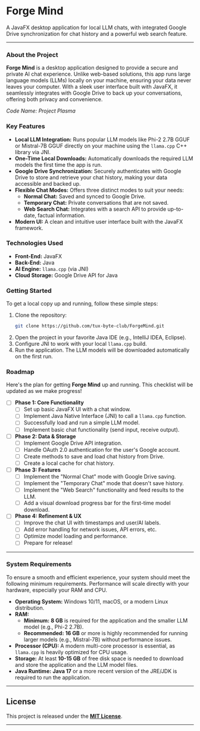 # Forge Mind

A JavaFX desktop application for local LLM chats, with integrated Google Drive synchronization for chat history and a powerful web search feature.

---

### About the Project

**Forge Mind** is a desktop application designed to provide a secure and private AI chat experience. Unlike web-based solutions, this app runs large language models (LLMs) locally on your machine, ensuring your data never leaves your computer. With a sleek user interface built with JavaFX, it seamlessly integrates with Google Drive to back up your conversations, offering both privacy and convenience.

*Code Name: Project Plasma*

### Key Features

* **Local LLM Integration:** Runs popular LLM models like Phi-2 2.7B GGUF or Mistral-7B GGUF directly on your machine using the `llama.cpp` C++ library via JNI.
* **One-Time Local Downloads:** Automatically downloads the required LLM models the first time the app is run.
* **Google Drive Synchronization:** Securely authenticates with Google Drive to store and retrieve your chat history, making your data accessible and backed up.
* **Flexible Chat Modes:** Offers three distinct modes to suit your needs:
    * **Normal Chat:** Saved and synced to Google Drive.
    * **Temporary Chat:** Private conversations that are not saved.
    * **Web Search Chat:** Integrates with a search API to provide up-to-date, factual information.
* **Modern UI:** A clean and intuitive user interface built with the JavaFX framework.

### Technologies Used

* **Front-End:** JavaFX
* **Back-End:** Java
* **AI Engine:** `llama.cpp` (via JNI)
* **Cloud Storage:** Google Drive API for Java

### Getting Started

To get a local copy up and running, follow these simple steps:

1.  Clone the repository:
    ```sh
    git clone https://github.com/tux-byte-club/ForgeMind.git
    ```
2.  Open the project in your favorite Java IDE (e.g., IntelliJ IDEA, Eclipse).
3.  Configure JNI to work with your local `llama.cpp` build.
4.  Run the application. The LLM models will be downloaded automatically on the first run.

### Roadmap

Here's the plan for getting **Forge Mind** up and running. This checklist will be updated as we make progress!

- [ ] **Phase 1: Core Functionality**
    - [ ] Set up basic JavaFX UI with a chat window.
    - [ ] Implement Java Native Interface (JNI) to call a `llama.cpp` function.
    - [ ] Successfully load and run a simple LLM model.
    - [ ] Implement basic chat functionality (send input, receive output).

- [ ] **Phase 2: Data & Storage**
    - [ ] Implement Google Drive API integration.
    - [ ] Handle OAuth 2.0 authentication for the user's Google account.
    - [ ] Create methods to save and load chat history from Drive.
    - [ ] Create a local cache for chat history.

- [ ] **Phase 3: Features**
    - [ ] Implement the "Normal Chat" mode with Google Drive saving.
    - [ ] Implement the "Temporary Chat" mode that doesn't save history.
    - [ ] Implement the "Web Search" functionality and feed results to the LLM.
    - [ ] Add a visual download progress bar for the first-time model download.

- [ ] **Phase 4: Refinement & UX**
    - [ ] Improve the chat UI with timestamps and user/AI labels.
    - [ ] Add error handling for network issues, API errors, etc.
    - [ ] Optimize model loading and performance.
    - [ ] Prepare for release!

---

### System Requirements

To ensure a smooth and efficient experience, your system should meet the following minimum requirements. Performance will scale directly with your hardware, especially your RAM and CPU.

* **Operating System:** Windows 10/11, macOS, or a modern Linux distribution.
* **RAM:**
    * **Minimum:** **8 GB** is required for the application and the smaller LLM model (e.g., Phi-2 2.7B).
    * **Recommended:** **16 GB** or more is highly recommended for running larger models (e.g., Mistral-7B) without performance issues.
* **Processor (CPU):** A modern multi-core processor is essential, as `llama.cpp` is heavily optimized for CPU usage.
* **Storage:** At least **10-15 GB** of free disk space is needed to download and store the application and the LLM model files.
* **Java Runtime:** **Java 17** or a more recent version of the JRE/JDK is required to run the application.

---

## License

This project is released under the [**MIT License**](./LICENSE).

---
